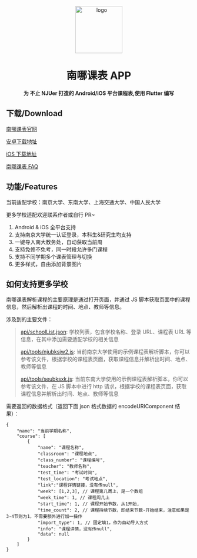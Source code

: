 <div align="center">

<img src="./android/app/src/main/res/ic_launcher.png" alt="logo" width="128" height="128" />

<h1>南哪课表 APP</h1>

**为 不止 NJUer 打造的 Android/iOS 平台课程表,使用 Flutter 编写**

</div>

## 下载/Download

[南哪课表官网](https://nju.app)

[安卓下载地址](https://mirror.nju.edu.cn/download/%E5%8D%97%E5%93%AA%E8%AF%BE%E8%A1%A8)

[iOS 下载地址](https://apps.apple.com/cn/app/%E5%8D%97%E5%93%AA%E8%AF%BE%E8%A1%A8/id1511705694)

[南哪课表 FAQ](https://idealclover.top/archives/606/)

<!--more-->

## 功能/Features

当前适配学校：南京大学、东南大学、上海交通大学、中国人民大学

更多学校适配欢迎联系作者或自行 PR~

1. Android & iOS 全平台支持
2. 支持南京大学统一认证登录，本科生&研究生均支持
3. 一键导入南大教务处，自动获取当前周
4. 支持免修不免考，同一时段允许多门课程
5. 支持不同学期多个课表管理与切换
6. 更多样式，自由添加背景图片

## 如何支持更多学校

南哪课表解析课程的主要原理是通过打开页面，并通过 JS 脚本获取页面中的课程信息，然后解析出课程的时间、地点、教师等信息。

涉及到的主要文件：

> [api/schoolList.json](api/schoolList.json): 学校列表，包含学校名称、登录 URL、课程表 URL 等信息，在其中添加需要适配学校的相关信息
>
> [api/tools/njubksjw2.js](api/tools/njubksjw2.js): 当前南京大学使用的示例课程表解析脚本，你可以参考该文件，根据学校的课程表页面，获取课程信息并解析出时间、地点、教师等信息
>
> [api/tools/seubksxk.js](api/tools/parseCourse.js): 当前东南大学使用的示例课程表解析脚本，你可以参考该文件，在 JS 脚本中进行 http 请求，根据学校的课程表页面，获取课程信息并解析出时间、地点、教师等信息

需要返回的数据格式（返回下面 json 格式数据的 encodeURIComponent 结果）：

```
{
    "name": "当前学期名称",
    "course": [
        {
            "name": "课程名称",
            "classroom": "课程地点",
            "class_number": "课程编号",
            "teacher": "教师名称",
            "test_time": "考试时间",
            "test_location": "考试地点",
            "link":"课程详情链接，没有传null",
            "week": [1,2,3], // 课程第几周上，是一个数组
            "week_time": 1, // 课程周几上
            "start_time": 1, // 课程开始节数，从1开始,
            "time_count": 2, // 课程持续节数，即结束节数-开始结束，注意如果是3-4节则为1，不需要额外进行加一操作
            "import_type": 1, // 固定填1，作为自动导入方式
            "info": "课程详情，没有传null",
            "data": null
        }
    ]
}

```
